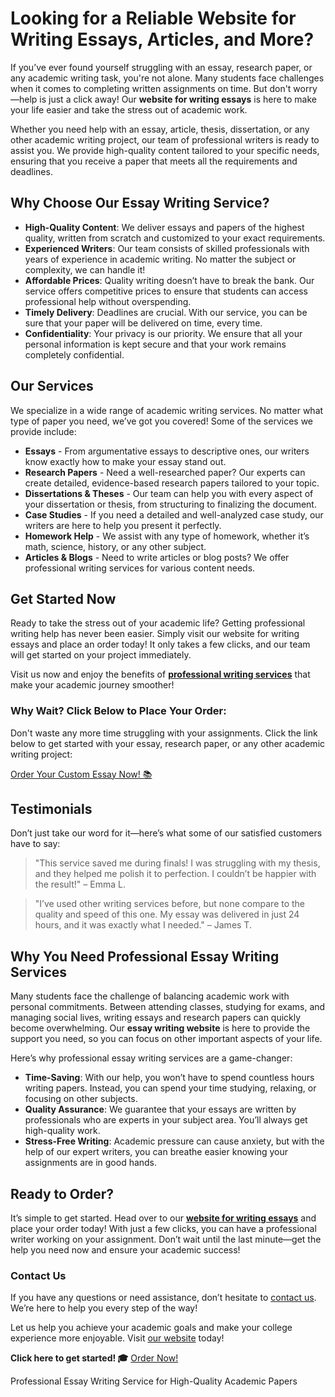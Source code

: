 <h1>Looking for a Reliable Website for Writing Essays, Articles, and More?</h1>

<p>If you’ve ever found yourself struggling with an essay, research paper, or any academic writing task, you're not alone. Many students face challenges when it comes to completing written assignments on time. But don't worry—help is just a click away! Our <strong>website for writing essays</strong> is here to make your life easier and take the stress out of academic work.</p>

<p>Whether you need help with an essay, article, thesis, dissertation, or any other academic writing project, our team of professional writers is ready to assist you. We provide high-quality content tailored to your specific needs, ensuring that you receive a paper that meets all the requirements and deadlines.</p>

<h2>Why Choose Our Essay Writing Service?</h2>

<ul>
  <li><strong>High-Quality Content</strong>: We deliver essays and papers of the highest quality, written from scratch and customized to your exact requirements.</li>
  <li><strong>Experienced Writers</strong>: Our team consists of skilled professionals with years of experience in academic writing. No matter the subject or complexity, we can handle it!</li>
  <li><strong>Affordable Prices</strong>: Quality writing doesn’t have to break the bank. Our service offers competitive prices to ensure that students can access professional help without overspending.</li>
  <li><strong>Timely Delivery</strong>: Deadlines are crucial. With our service, you can be sure that your paper will be delivered on time, every time.</li>
  <li><strong>Confidentiality</strong>: Your privacy is our priority. We ensure that all your personal information is kept secure and that your work remains completely confidential.</li>
</ul>

<h2>Our Services</h2>

<p>We specialize in a wide range of academic writing services. No matter what type of paper you need, we’ve got you covered! Some of the services we provide include:</p>

<ul>
  <li><strong>Essays</strong> - From argumentative essays to descriptive ones, our writers know exactly how to make your essay stand out.</li>
  <li><strong>Research Papers</strong> - Need a well-researched paper? Our experts can create detailed, evidence-based research papers tailored to your topic.</li>
  <li><strong>Dissertations & Theses</strong> - Our team can help you with every aspect of your dissertation or thesis, from structuring to finalizing the document.</li>
  <li><strong>Case Studies</strong> - If you need a detailed and well-analyzed case study, our writers are here to help you present it perfectly.</li>
  <li><strong>Homework Help</strong> - We assist with any type of homework, whether it’s math, science, history, or any other subject.</li>
  <li><strong>Articles & Blogs</strong> - Need to write articles or blog posts? We offer professional writing services for various content needs.</li>
</ul>

<h2>Get Started Now</h2>

<p>Ready to take the stress out of your academic life? Getting professional writing help has never been easier. Simply visit our website for writing essays and place an order today! It only takes a few clicks, and our team will get started on your project immediately.</p>

<p>Visit us now and enjoy the benefits of <strong><a href="https://tinyurl.com/topessay?keyword=website+for+writing+essays" target="_blank">professional writing services</a></strong> that make your academic journey smoother!</p>

<h3>Why Wait? Click Below to Place Your Order:</h3>

<p>Don't waste any more time struggling with your assignments. Click the link below to get started with your essay, research paper, or any other academic writing project:</p>

<p><a href="https://tinyurl.com/topessay?keyword=website+for+writing+essays" target="_blank">Order Your Custom Essay Now! 📚</a></p>

<h2>Testimonials</h2>

<p>Don’t just take our word for it—here’s what some of our satisfied customers have to say:</p>

<blockquote>
  <p>"This service saved me during finals! I was struggling with my thesis, and they helped me polish it to perfection. I couldn’t be happier with the result!" – Emma L.</p>
</blockquote>

<blockquote>
  <p>"I’ve used other writing services before, but none compare to the quality and speed of this one. My essay was delivered in just 24 hours, and it was exactly what I needed." – James T.</p>
</blockquote>

<h2>Why You Need Professional Essay Writing Services</h2>

<p>Many students face the challenge of balancing academic work with personal commitments. Between attending classes, studying for exams, and managing social lives, writing essays and research papers can quickly become overwhelming. Our <strong>essay writing website</strong> is here to provide the support you need, so you can focus on other important aspects of your life.</p>

<p>Here’s why professional essay writing services are a game-changer:</p>

<ul>
  <li><strong>Time-Saving</strong>: With our help, you won’t have to spend countless hours writing papers. Instead, you can spend your time studying, relaxing, or focusing on other subjects.</li>
  <li><strong>Quality Assurance</strong>: We guarantee that your essays are written by professionals who are experts in your subject area. You’ll always get high-quality work.</li>
  <li><strong>Stress-Free Writing</strong>: Academic pressure can cause anxiety, but with the help of our expert writers, you can breathe easier knowing your assignments are in good hands.</li>
</ul>

<h2>Ready to Order?</h2>

<p>It’s simple to get started. Head over to our <a href="https://tinyurl.com/topessay?keyword=website+for+writing+essays" target="_blank"><strong>website for writing essays</strong></a> and place your order today! With just a few clicks, you can have a professional writer working on your assignment. Don’t wait until the last minute—get the help you need now and ensure your academic success!</p>

<h3>Contact Us</h3>

<p>If you have any questions or need assistance, don’t hesitate to <a href="https://tinyurl.com/topessay?keyword=website+for+writing+essays" target="_blank">contact us</a>. We’re here to help you every step of the way!</p>

<p>Let us help you achieve your academic goals and make your college experience more enjoyable. Visit <a href="https://tinyurl.com/topessay?keyword=website+for+writing+essays" target="_blank">our website</a> today!</p>

<p><strong>Click here to get started! 🎓</strong> <a href="https://tinyurl.com/topessay?keyword=website+for+writing+essays" target="_blank">Order Now!</a></p>
Professional Essay Writing Service for High-Quality Academic Papers
